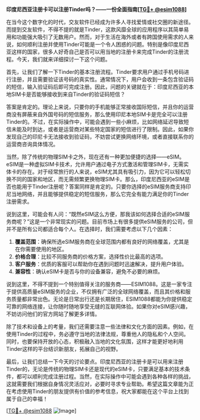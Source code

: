 **印度尼西亚注册卡可以注册Tinder吗？——一份全面指南[[TG💪+ @esim1088](https://t.me/s/esim1088)]**

在当今这个数字化的时代，交友软件已经成为许多人寻找爱情或社交圈的新途径。而提到交友软件，不得不提的就是Tinder，这款风靡全球的应用程序以其简单易用和功能强大吸引了无数用户。然而，对于生活在海外或者有跨国使用需求的人来说，如何顺利注册并使用Tinder可能是一个令人困惑的问题。特别是像印度尼西亚这样的国家，很多人好奇自己是否可以用当地的注册卡来完成Tinder的注册流程。今天，我们就来详细探讨一下这个问题。

首先，让我们了解一下Tinder的基本注册流程。Tinder要求用户通过手机号码进行注册，并且需要验证该号码的真实性。通常情况下，用户会收到一条包含验证码的短信，输入验证码后即可完成注册。因此，问题的关键就在于：印度尼西亚的本地SIM卡是否能够接收到来自Tinder的验证码短信？

答案是肯定的。理论上来说，只要你的手机能够正常接收国际短信，并且你的运营商没有屏蔽来自外国号码的短信服务，那么使用印尼本地SIM卡是完全可以注册Tinder的。不过，在实际操作中，可能会遇到一些小麻烦，比如网络延迟导致短信未能及时到达，或者是运营商对某些特定国家的短信进行了限制。因此，如果你发现自己的印尼卡无法接收到验证码，不妨尝试更换网络环境，或者直接联系你的运营商咨询具体情况。

当然，除了传统的物理SIM卡之外，现在还有一种更加便捷的选择——eSIM。eSIM是一种虚拟SIM卡技术，允许用户通过电子方式激活和管理SIM卡，无需实体卡的存在。对于经常旅行的人来说，eSIM尤其具有吸引力，因为它可以轻松切换不同的国家和地区，而无需频繁更换物理SIM卡。那么，印度尼西亚的eSIM是否也能用于Tinder注册呢？答案同样是肯定的。只要你选择的eSIM服务商支持印尼当地网络，并且能够提供稳定的短信服务，那么它完全有能力满足你的Tinder注册需求。

说到这里，可能会有人问：“既然eSIM这么方便，那我该如何选择合适的eSIM服务商呢？”这是一个非常现实的问题。目前市场上有很多提供eSIM服务的公司，但并不是所有公司都适合每个人。在选择时，我们需要考虑以下几个因素：

1. **覆盖范围**：确保所选eSIM服务商在全球范围内都有良好的网络覆盖，尤其是在你需要使用的地区。
2. **价格合理**：比较不同服务商的价格方案，选择性价比最高的选项。
3. **客户服务**：优质的客服可以帮助你在遇到问题时迅速解决，提升用户体验。
4. **兼容性**：确认eSIM卡是否与你的设备兼容，避免不必要的麻烦。

说到这里，不得不提到一个特别值得关注的服务商——ESIM1088。这是一家专注于提供高质量eSIM服务的企业，不仅拥有广泛的全球网络覆盖，而且其价格和服务质量都非常出色。无论是日常出行还是长期居住，ESIM1088都能为你提供稳定可靠的网络连接，让你随时随地享受无缝的互联网体验。如果你对eSIM感兴趣，不妨访问他们的官方网站了解更多详情。

除了技术和设备上的考量，我们还需要注意一些法律和文化方面的因素。例如，在使用Tinder的过程中，务必遵守当地的法律法规，尊重他人的隐私和个人空间。同时，也要保持开放的心态，积极融入当地的文化氛围，这样才能更好地利用Tinder这样的平台结识新朋友，拓展自己的视野。

最后，让我们总结一下今天的讨论要点。印度尼西亚的注册卡是可以用来注册Tinder的，无论是传统的物理SIM卡还是现代的eSIM卡，只要满足基本的技术条件，都可以顺利完成注册过程。当然，在实际操作中可能会遇到各种各样的挑战，这就需要我们根据自身情况灵活应对，必要时寻求专业帮助。希望这篇文章能为正在考虑使用Tinder的朋友提供有价值的参考信息，祝大家都能在这个平台上找到属于自己的幸福！

[[TG💪+ @esim1088](https://t.me/s/esim1088) ![Image](https://i.postimg.cc/4NQfJmqS/Snipaste-2025-05-13-00-14-12.png)]
